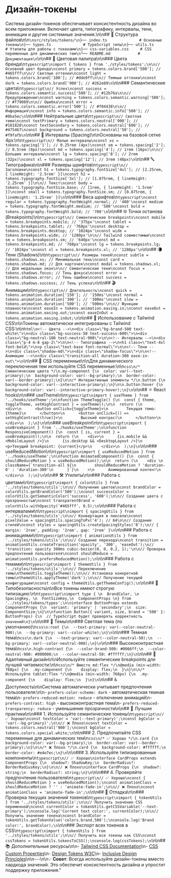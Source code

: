 # Дизайн-токены

Система дизайн-токенов обеспечивает консистентность дизайна во всем приложении. Включает цвета, типографику, интервалы, тени, анимации и другие системные значения.\n\n## 📁 Структура файлов\n\n`\nsrc/styles/tokens/\n├── index.ts              # Основные токены\n├── types.ts              # TypeScript типы\n├── utils.ts              # Утилиты для работы с токенами\n├── css-variables.css     # CSS переменные для динамических тем\n└── README.md            # Документация\n`\n\n## 🎨 Цветовая палитра\n\n### Цвета бренда\n`typescript\nimport { tokens } from './styles/tokens';\n\n// Основной цвет бренда\nconst primary = tokens.colors.brand['500']; // #465fff\n\n// Светлые оттенки\nconst light = tokens.colors.brand['100']; // #dde9ff\n\n// Темные оттенки\nconst dark = tokens.colors.brand['900']; // #262e89\n`\n\n### Семантические цвета\n`typescript\n// Успех\nconst success = tokens.colors.semantic.success['500']; // #12b76a\n\n// Предупреждение\nconst warning = tokens.colors.semantic.warning['500']; // #f79009\n\n// Ошибка\nconst error = tokens.colors.semantic.error['500']; // #f04438\n\n// Информация\nconst info = tokens.colors.semantic.info['500']; // #0ba5ec\n`\n\n### Нейтральные цвета\n`typescript\n// Светлая тема\nconst textPrimary = tokens.colors.neutral['900']; // #101828\nconst textSecondary = tokens.colors.neutral['600']; // #475467\nconst background = tokens.colors.neutral['50']; // #f9fafb\n`\n\n## 📏 Интервалы (Spacing)\n\nОснованы на базовой сетке 4px:\n\n`typescript\n// Малые интервалы\nconst xs = tokens.spacing['1']; // 0.25rem (4px)\nconst sm = tokens.spacing['2']; // 0.5rem (8px)\nconst md = tokens.spacing['4']; // 1rem (16px)\n\n// Большие интервалы\nconst lg = tokens.spacing['8']; // 2rem (32px)\nconst xl = tokens.spacing['12']; // 3rem (48px)\n`\n\n## 🔤 Типографика\n\n### Размеры шрифтов\n`typescript\n// Заголовки\nconst h1 = tokens.typography.fontSize['4xl']; // [2.25rem, { lineHeight: '2.5rem' }]\nconst h2 = tokens.typography.fontSize['3xl']; // [1.875rem, { lineHeight: '2.25rem' }]\n\n// Текст\nconst body = tokens.typography.fontSize.base; // [1rem, { lineHeight: '1.5rem' }]\nconst small = tokens.typography.fontSize.sm; // [0.875rem, { lineHeight: '1.25rem' }]\n`\n\n### Веса шрифтов\n`typescript\nconst regular = tokens.typography.fontWeight.normal; // '400'\nconst medium = tokens.typography.fontWeight.medium; // '500'\nconst bold = tokens.typography.fontWeight.bold; // '700'\n`\n\n## 🌐 Точки останова (Breakpoints)\n\n`typescript\n// Семантические breakpoints\nconst mobile = tokens.breakpoints.mobile; // '375px'\nconst tablet = tokens.breakpoints.tablet; // '768px'\nconst desktop = tokens.breakpoints.desktop; // '1024px'\nconst wide = tokens.breakpoints.wide; // '1280px'\n\n// Tailwind совместимые\nconst sm = tokens.breakpoints.sm; // '640px'\nconst md = tokens.breakpoints.md; // '768px'\nconst lg = tokens.breakpoints.lg; // '1024px'\nconst xl = tokens.breakpoints.xl; // '1280px'\n`\n\n## 🌘 Тени (Shadows)\n\n`typescript\n// Размеры теней\nconst subtle = tokens.shadows.xs; // Минимальная тень\nconst card = tokens.shadows.md; // Для карточек\nconst modal = tokens.shadows.xl; // Для модальных окон\n\n// Семантические тени\nconst focus = tokens.shadows.focus; // Тень фокуса\nconst error = tokens.shadows.error; // Тень ошибки\nconst success = tokens.shadows.success; // Тень успеха\n`\n\n## 🎬 Анимации\n\n`typescript\n// Длительность\nconst quick = tokens.animation.duration['150']; // '150ms'\nconst normal = tokens.animation.duration['300']; // '300ms'\nconst slow = tokens.animation.duration['500']; // '500ms'\n\n// Функции плавности\nconst easeIn = tokens.animation.easing.in;\nconst easeOut = tokens.animation.easing.out;\nconst easeInOut = tokens.animation.easing.inOut;\n`\n\n## 🔧 Использование с Tailwind CSS\n\nТокены автоматически интегрированы с Tailwind CSS:\n\n`html\n<!-- Цвета -->\n<div class=\"bg-brand-500 text-white\">\n<div class=\"bg-success-50 text-success-600\">\n<div class=\"bg-neutral-100 text-neutral-900\">\n\n<!-- Интервалы -->\n<div class=\"p-4 m-8 gap-2\">\n\n<!-- Типографика -->\n<h1 class=\"text-4xl font-bold\">\n<p class=\"text-base font-normal\">\n\n<!-- Тени -->\n<div class=\"shadow-md\">\n<div class=\"shadow-focus\">\n\n<!-- Анимации -->\n<div class=\"transition-all duration-300 ease-in-out\">\n`\n\n## 🎨 CSS переменные\n\nДля динамического переключения тем используйте CSS переменные:\n\n`css\n/* Семантические цвета */\n.my-component {\n  color: var(--text-primary);\n  background-color: var(--bg-primary);\n  border-color: var(--border-primary);\n}\n\n/* Интерактивные элементы */\n.button {\n  background-color: var(--interactive-primary);\n}\n\n.button:hover {\n  background-color: var(--interactive-primary-hover);\n}\n`\n\n## ⚛️ React hooks\n\n### useTheme\n\n`typescript\nimport { useTheme } from '../hooks/useTheme';\n\nfunction ThemeToggle() {\n  const { theme, toggleTheme, setHighContrast } = useTheme();\n\n  return (\n    <div>\n      <button onClick={toggleTheme}>\n        Текущая тема: {theme}\n      </button>\n      <button onClick={() => setHighContrast(true)}>\n        Высокий контраст\n      </button>\n    </div>\n  );\n}\n`\n\n### useBreakpoint\n\n`typescript\nimport { useBreakpoint } from '../hooks/useTheme';\n\nfunction ResponsiveComponent() {\n  const { is, current } = useBreakpoint();\n\n  return (\n    <div>\n      {is.mobile && <MobileLayout />}\n      {is.desktop && <DesktopLayout />}\n      <p>Текущий breakpoint: {current}</p>\n    </div>\n  );\n}\n`\n\n### useReducedMotion\n\n``typescript\nimport { useReducedMotion } from '../hooks/useTheme';\n\nfunction AnimatedComponent() {\n  const { shouldReduceMotion } = useReducedMotion();\n\n  return (\n    <div \n      className={`transition-all ${\n        shouldReduceMotion ? 'duration-0' : 'duration-300'\n      }`}\n    >\n      Анимированный контент\n    </div>\n  );\n}\n``\n\n## 🛠 Утилиты\n\n### Работа с цветами\n\n`typescript\nimport { colorUtils } from '../styles/tokens/utils';\n\n// Получение цветов\nconst brandColor = colorUtils.getBrandColor('500');\nconst successColor = colorUtils.getSemanticColor('success', '600');\n\n// Создание цвета с прозрачностью\nconst transparentBrand = colorUtils.withOpacity('#465fff', 0.5);\n`\n\n### Работа с интервалами\n\n`typescript\nimport { spacingUtils } from '../styles/tokens/utils';\n\n// Конвертация в пиксели\nconst pixelValue = spacingUtils.spacingToPx('4'); // 64\n\n// Создание стилей\nconst styles = spacingUtils.createSpacingStyles('8');\n// { margin: '2rem', padding: '2rem', gap: '2rem' }\n`\n\n### Работа с анимациями\n\n`typescript\nimport { animationUtils } from '../styles/tokens/utils';\n\n// Создание перехода\nconst transition = animationUtils.createTransition('opacity', '300', 'easeOut');\n// 'transition: opacity 300ms cubic-bezier(0, 0, 0.2, 1);'\n\n// Проверка предпочтений пользователя\nconst shouldReduce = animationUtils.prefersReducedMotion();\n`\n\n### Работа с темами\n\n`typescript\nimport { themeUtils } from '../styles/tokens/utils';\n\n// Переключение темы\nthemeUtils.toggleTheme();\n\n// Установка конкретной темы\nthemeUtils.applyTheme('dark');\n\n// Получение текущей конфигурации\nconst config = themeUtils.getThemeConfig();\n`\n\n## 🎯 Типобезопасность\n\nВсе токены имеют строгую типизацию:\n\n`typescript\nimport type { \n  BrandColor, \n  SpacingKey, \n  FontSizeKey,\n  ComponentProps \n} from '../styles/tokens/types';\n\ninterface ButtonProps extends ComponentProps {\n  variant: 'primary' | 'secondary';\n  size: ComponentSize;\n}\n\nfunction Button({ variant, size, brand = '500' }: ButtonProps) {\n  // TypeScript будет проверять корректность значений\n}\n`\n\n## 🌙 Темы\n\n### Светлая тема (по умолчанию)\n`css\n:root {\n  --text-primary: var(--color-neutral-900);\n  --bg-primary: var(--color-white);\n}\n`\n\n### Темная тема\n`css\n.dark {\n  --text-primary: var(--color-neutral-50);\n  --bg-primary: var(--color-neutral-900);\n}\n`\n\n### Высококонтрастная тема\n`css\n.high-contrast {\n  --color-brand-500: #0066ff;\n  --color-neutral-900: #000000;\n  --color-neutral-50: #ffffff;\n}\n`\n\n## 📱 Адаптивный дизайн\n\nИспользуйте семантические breakpoints для лучшей читаемости:\n\n`css\n/* Вместо md:flex */\n@media (min-width: 768px) {\n  .my-component {\n    display: flex;\n  }\n}\n\n/* Используйте tablet:flex */\n@media (min-width: 768px) {\n  .my-component {\n    display: flex;\n  }\n}\n`\n\n## ♿ Доступность\n\nСистема автоматически учитывает предпочтения пользователя:\n\n- `prefers-color-scheme: dark` - автоматическая темная тема\n- `prefers-reduced-motion: reduce` - отключение анимаций\n- `prefers-contrast: high` - высококонтрастная тема\n- `prefers-reduced-transparency: reduce` - уменьшение прозрачности\n\n## 🚀 Лучшие практики\n\n### 1. Используйте семантические токены\n`typescript\n// ✅ Хорошо\nconst textColor = 'var(--text-primary)';\nconst bgColor = 'var(--bg-primary)';\n\n// ❌ Плохо\nconst textColor = tokens.colors.neutral['900'];\nconst bgColor = tokens.colors.special.white;\n`\n\n### 2. Предпочитайте CSS переменные для динамических тем\n`css\n/* ✅ Хорошо */\n.card {\n  background-color: var(--bg-primary);\n  border-color: var(--border-primary);\n}\n\n/* ❌ Плохо */\n.card {\n  background-color: #ffffff;\n  border-color: #e4e7ec;\n}\n`\n\n### 3. Используйте типизированные компоненты\n`typescript\n// ✅ Хорошо\ninterface CardProps extends ComponentProps {\n  shadow?: ShadowKey;\n  borderRadius?: BorderRadiusKey;\n}\n\n// ❌ Плохо\ninterface CardProps {\n  shadow?: string;\n  borderRadius?: string;\n}\n`\n\n### 4. Проверяйте предпочтения пользователя\n`typescript\n// ✅ Хорошо\nconst { shouldReduceMotion } = useReducedMotion();\nconst animationClass = shouldReduceMotion ? '' : 'animate-fade-in';\n\n// ❌ Плохо\nconst animationClass = 'animate-fade-in';\n`\n\n## 🐛 Отладка\n\n### Проверка текущих значений токенов\n`typescript\nimport { tokenUtils } from '../styles/tokens/utils';\n\n// Получить значение CSS переменной\nconst currentColor = tokenUtils.getCSSVariable('--text-primary');\nconsole.log('Current text color:', currentColor);\n\n// Получить значение токена\nconst brandColor = tokenUtils.getTokenValue('colors.brand.500');\nconsole.log('Brand color:', brandColor);\n`\n\n### Экспорт всех токенов в CSS\n`typescript\nimport { tokenUtils } from '../styles/tokens/utils';\n\n// Получить все токены как CSS\nconst cssTokens = tokenUtils.tokensToCSS();\nconsole.log(cssTokens);\n`\n\n## 📚 Дополнительные ресурсы\n\n- [Tailwind CSS Documentation](https://tailwindcss.com/docs)\n- [CSS Custom Properties](https://developer.mozilla.org/en-US/docs/Web/CSS/--*)\n- [Design Tokens W3C](https://www.w3.org/community/design-tokens/)\n- [Inclusive Design Principles](https://inclusivedesignprinciples.org/)\n\n---\n\n💡 **Совет**: Всегда используйте дизайн-токены вместо хардкода значений. Это обеспечит консистентность дизайна и упростит поддержку приложения."
